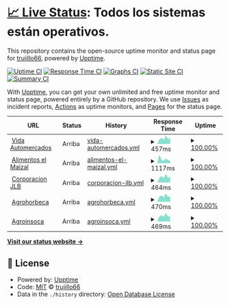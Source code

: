 # [📈 Live Status](https://jlb.apix4.eu): <!--live status--> **Todos los sistemas están operativos.**

This repository contains the open-source uptime monitor and status page for [trujillo66](https://jlb.apix4.eu), powered by [Upptime](https://github.com/upptime/upptime).

[![Uptime CI](https://github.com/trujillo66/apix4.eu.jlb/workflows/Uptime%20CI/badge.svg)](https://github.com/trujillo66/apix4.eu.jlb/actions?query=workflow%3A%22Uptime+CI%22)
[![Response Time CI](https://github.com/trujillo66/apix4.eu.jlb/workflows/Response%20Time%20CI/badge.svg)](https://github.com/trujillo66/apix4.eu.jlb/actions?query=workflow%3A%22Response+Time+CI%22)
[![Graphs CI](https://github.com/trujillo66/apix4.eu.jlb/workflows/Graphs%20CI/badge.svg)](https://github.com/trujillo66/apix4.eu.jlb/actions?query=workflow%3A%22Graphs+CI%22)
[![Static Site CI](https://github.com/trujillo66/apix4.eu.jlb/workflows/Static%20Site%20CI/badge.svg)](https://github.com/trujillo66/apix4.eu.jlb/actions?query=workflow%3A%22Static+Site+CI%22)
[![Summary CI](https://github.com/trujillo66/apix4.eu.jlb/workflows/Summary%20CI/badge.svg)](https://github.com/trujillo66/apix4.eu.jlb/actions?query=workflow%3A%22Summary+CI%22)

With [Upptime](https://upptime.js.org), you can get your own unlimited and free uptime monitor and status page, powered entirely by a GitHub repository. We use [Issues](https://github.com/trujillo66/apix4.eu.jlb/issues) as incident reports, [Actions](https://github.com/trujillo66/apix4.eu.jlb/actions) as uptime monitors, and [Pages](https://jlb.apix4.eu) for the status page.

<!--start: status pages-->
<!-- This summary is generated by Upptime (https://github.com/upptime/upptime) -->
<!-- Do not edit this manually, your changes will be overwritten -->
<!-- prettier-ignore -->
| URL | Status | History | Response Time | Uptime |
| --- | ------ | ------- | ------------- | ------ |
| <img alt="" src="https://icons.duckduckgo.com/ip3/vidaautomercados.com.ico" height="13"> [Vida Automercados](https://vidaautomercados.com) | Arriba | [vida-automercados.yml](https://github.com/trujillo66/apix4.eu.jlb/commits/HEAD/history/vida-automercados.yml) | <details><summary><img alt="Response time graph" src="./graphs/vida-automercados/response-time-week.png" height="20"> 457ms</summary><br><a href="https://jlb.apix4.eu/history/vida-automercados"><img alt="Response time 457" src="https://img.shields.io/endpoint?url=https%3A%2F%2Fraw.githubusercontent.com%2Ftrujillo66%2Fapix4.eu.jlb%2FHEAD%2Fapi%2Fvida-automercados%2Fresponse-time.json"></a><br><a href="https://jlb.apix4.eu/history/vida-automercados"><img alt="24-hour response time 457" src="https://img.shields.io/endpoint?url=https%3A%2F%2Fraw.githubusercontent.com%2Ftrujillo66%2Fapix4.eu.jlb%2FHEAD%2Fapi%2Fvida-automercados%2Fresponse-time-day.json"></a><br><a href="https://jlb.apix4.eu/history/vida-automercados"><img alt="7-day response time 457" src="https://img.shields.io/endpoint?url=https%3A%2F%2Fraw.githubusercontent.com%2Ftrujillo66%2Fapix4.eu.jlb%2FHEAD%2Fapi%2Fvida-automercados%2Fresponse-time-week.json"></a><br><a href="https://jlb.apix4.eu/history/vida-automercados"><img alt="30-day response time 457" src="https://img.shields.io/endpoint?url=https%3A%2F%2Fraw.githubusercontent.com%2Ftrujillo66%2Fapix4.eu.jlb%2FHEAD%2Fapi%2Fvida-automercados%2Fresponse-time-month.json"></a><br><a href="https://jlb.apix4.eu/history/vida-automercados"><img alt="1-year response time 457" src="https://img.shields.io/endpoint?url=https%3A%2F%2Fraw.githubusercontent.com%2Ftrujillo66%2Fapix4.eu.jlb%2FHEAD%2Fapi%2Fvida-automercados%2Fresponse-time-year.json"></a></details> | <details><summary><a href="https://jlb.apix4.eu/history/vida-automercados">100.00%</a></summary><a href="https://jlb.apix4.eu/history/vida-automercados"><img alt="All-time uptime 100.00%" src="https://img.shields.io/endpoint?url=https%3A%2F%2Fraw.githubusercontent.com%2Ftrujillo66%2Fapix4.eu.jlb%2FHEAD%2Fapi%2Fvida-automercados%2Fuptime.json"></a><br><a href="https://jlb.apix4.eu/history/vida-automercados"><img alt="24-hour uptime 100.00%" src="https://img.shields.io/endpoint?url=https%3A%2F%2Fraw.githubusercontent.com%2Ftrujillo66%2Fapix4.eu.jlb%2FHEAD%2Fapi%2Fvida-automercados%2Fuptime-day.json"></a><br><a href="https://jlb.apix4.eu/history/vida-automercados"><img alt="7-day uptime 100.00%" src="https://img.shields.io/endpoint?url=https%3A%2F%2Fraw.githubusercontent.com%2Ftrujillo66%2Fapix4.eu.jlb%2FHEAD%2Fapi%2Fvida-automercados%2Fuptime-week.json"></a><br><a href="https://jlb.apix4.eu/history/vida-automercados"><img alt="30-day uptime 100.00%" src="https://img.shields.io/endpoint?url=https%3A%2F%2Fraw.githubusercontent.com%2Ftrujillo66%2Fapix4.eu.jlb%2FHEAD%2Fapi%2Fvida-automercados%2Fuptime-month.json"></a><br><a href="https://jlb.apix4.eu/history/vida-automercados"><img alt="1-year uptime 100.00%" src="https://img.shields.io/endpoint?url=https%3A%2F%2Fraw.githubusercontent.com%2Ftrujillo66%2Fapix4.eu.jlb%2FHEAD%2Fapi%2Fvida-automercados%2Fuptime-year.json"></a></details>
| <img alt="" src="https://icons.duckduckgo.com/ip3/alimentoselmaizal.com.ico" height="13"> [Alimentos el Maizal](https://alimentoselmaizal.com) | Arriba | [alimentos-el-maizal.yml](https://github.com/trujillo66/apix4.eu.jlb/commits/HEAD/history/alimentos-el-maizal.yml) | <details><summary><img alt="Response time graph" src="./graphs/alimentos-el-maizal/response-time-week.png" height="20"> 1117ms</summary><br><a href="https://jlb.apix4.eu/history/alimentos-el-maizal"><img alt="Response time 1117" src="https://img.shields.io/endpoint?url=https%3A%2F%2Fraw.githubusercontent.com%2Ftrujillo66%2Fapix4.eu.jlb%2FHEAD%2Fapi%2Falimentos-el-maizal%2Fresponse-time.json"></a><br><a href="https://jlb.apix4.eu/history/alimentos-el-maizal"><img alt="24-hour response time 1117" src="https://img.shields.io/endpoint?url=https%3A%2F%2Fraw.githubusercontent.com%2Ftrujillo66%2Fapix4.eu.jlb%2FHEAD%2Fapi%2Falimentos-el-maizal%2Fresponse-time-day.json"></a><br><a href="https://jlb.apix4.eu/history/alimentos-el-maizal"><img alt="7-day response time 1117" src="https://img.shields.io/endpoint?url=https%3A%2F%2Fraw.githubusercontent.com%2Ftrujillo66%2Fapix4.eu.jlb%2FHEAD%2Fapi%2Falimentos-el-maizal%2Fresponse-time-week.json"></a><br><a href="https://jlb.apix4.eu/history/alimentos-el-maizal"><img alt="30-day response time 1117" src="https://img.shields.io/endpoint?url=https%3A%2F%2Fraw.githubusercontent.com%2Ftrujillo66%2Fapix4.eu.jlb%2FHEAD%2Fapi%2Falimentos-el-maizal%2Fresponse-time-month.json"></a><br><a href="https://jlb.apix4.eu/history/alimentos-el-maizal"><img alt="1-year response time 1117" src="https://img.shields.io/endpoint?url=https%3A%2F%2Fraw.githubusercontent.com%2Ftrujillo66%2Fapix4.eu.jlb%2FHEAD%2Fapi%2Falimentos-el-maizal%2Fresponse-time-year.json"></a></details> | <details><summary><a href="https://jlb.apix4.eu/history/alimentos-el-maizal">100.00%</a></summary><a href="https://jlb.apix4.eu/history/alimentos-el-maizal"><img alt="All-time uptime 100.00%" src="https://img.shields.io/endpoint?url=https%3A%2F%2Fraw.githubusercontent.com%2Ftrujillo66%2Fapix4.eu.jlb%2FHEAD%2Fapi%2Falimentos-el-maizal%2Fuptime.json"></a><br><a href="https://jlb.apix4.eu/history/alimentos-el-maizal"><img alt="24-hour uptime 100.00%" src="https://img.shields.io/endpoint?url=https%3A%2F%2Fraw.githubusercontent.com%2Ftrujillo66%2Fapix4.eu.jlb%2FHEAD%2Fapi%2Falimentos-el-maizal%2Fuptime-day.json"></a><br><a href="https://jlb.apix4.eu/history/alimentos-el-maizal"><img alt="7-day uptime 100.00%" src="https://img.shields.io/endpoint?url=https%3A%2F%2Fraw.githubusercontent.com%2Ftrujillo66%2Fapix4.eu.jlb%2FHEAD%2Fapi%2Falimentos-el-maizal%2Fuptime-week.json"></a><br><a href="https://jlb.apix4.eu/history/alimentos-el-maizal"><img alt="30-day uptime 100.00%" src="https://img.shields.io/endpoint?url=https%3A%2F%2Fraw.githubusercontent.com%2Ftrujillo66%2Fapix4.eu.jlb%2FHEAD%2Fapi%2Falimentos-el-maizal%2Fuptime-month.json"></a><br><a href="https://jlb.apix4.eu/history/alimentos-el-maizal"><img alt="1-year uptime 100.00%" src="https://img.shields.io/endpoint?url=https%3A%2F%2Fraw.githubusercontent.com%2Ftrujillo66%2Fapix4.eu.jlb%2FHEAD%2Fapi%2Falimentos-el-maizal%2Fuptime-year.json"></a></details>
| <img alt="" src="https://icons.duckduckgo.com/ip3/corporacionjlb.com.ico" height="13"> [Corporacion JLB](https://corporacionjlb.com) | Arriba | [corporacion-jlb.yml](https://github.com/trujillo66/apix4.eu.jlb/commits/HEAD/history/corporacion-jlb.yml) | <details><summary><img alt="Response time graph" src="./graphs/corporacion-jlb/response-time-week.png" height="20"> 464ms</summary><br><a href="https://jlb.apix4.eu/history/corporacion-jlb"><img alt="Response time 464" src="https://img.shields.io/endpoint?url=https%3A%2F%2Fraw.githubusercontent.com%2Ftrujillo66%2Fapix4.eu.jlb%2FHEAD%2Fapi%2Fcorporacion-jlb%2Fresponse-time.json"></a><br><a href="https://jlb.apix4.eu/history/corporacion-jlb"><img alt="24-hour response time 464" src="https://img.shields.io/endpoint?url=https%3A%2F%2Fraw.githubusercontent.com%2Ftrujillo66%2Fapix4.eu.jlb%2FHEAD%2Fapi%2Fcorporacion-jlb%2Fresponse-time-day.json"></a><br><a href="https://jlb.apix4.eu/history/corporacion-jlb"><img alt="7-day response time 464" src="https://img.shields.io/endpoint?url=https%3A%2F%2Fraw.githubusercontent.com%2Ftrujillo66%2Fapix4.eu.jlb%2FHEAD%2Fapi%2Fcorporacion-jlb%2Fresponse-time-week.json"></a><br><a href="https://jlb.apix4.eu/history/corporacion-jlb"><img alt="30-day response time 464" src="https://img.shields.io/endpoint?url=https%3A%2F%2Fraw.githubusercontent.com%2Ftrujillo66%2Fapix4.eu.jlb%2FHEAD%2Fapi%2Fcorporacion-jlb%2Fresponse-time-month.json"></a><br><a href="https://jlb.apix4.eu/history/corporacion-jlb"><img alt="1-year response time 464" src="https://img.shields.io/endpoint?url=https%3A%2F%2Fraw.githubusercontent.com%2Ftrujillo66%2Fapix4.eu.jlb%2FHEAD%2Fapi%2Fcorporacion-jlb%2Fresponse-time-year.json"></a></details> | <details><summary><a href="https://jlb.apix4.eu/history/corporacion-jlb">100.00%</a></summary><a href="https://jlb.apix4.eu/history/corporacion-jlb"><img alt="All-time uptime 100.00%" src="https://img.shields.io/endpoint?url=https%3A%2F%2Fraw.githubusercontent.com%2Ftrujillo66%2Fapix4.eu.jlb%2FHEAD%2Fapi%2Fcorporacion-jlb%2Fuptime.json"></a><br><a href="https://jlb.apix4.eu/history/corporacion-jlb"><img alt="24-hour uptime 100.00%" src="https://img.shields.io/endpoint?url=https%3A%2F%2Fraw.githubusercontent.com%2Ftrujillo66%2Fapix4.eu.jlb%2FHEAD%2Fapi%2Fcorporacion-jlb%2Fuptime-day.json"></a><br><a href="https://jlb.apix4.eu/history/corporacion-jlb"><img alt="7-day uptime 100.00%" src="https://img.shields.io/endpoint?url=https%3A%2F%2Fraw.githubusercontent.com%2Ftrujillo66%2Fapix4.eu.jlb%2FHEAD%2Fapi%2Fcorporacion-jlb%2Fuptime-week.json"></a><br><a href="https://jlb.apix4.eu/history/corporacion-jlb"><img alt="30-day uptime 100.00%" src="https://img.shields.io/endpoint?url=https%3A%2F%2Fraw.githubusercontent.com%2Ftrujillo66%2Fapix4.eu.jlb%2FHEAD%2Fapi%2Fcorporacion-jlb%2Fuptime-month.json"></a><br><a href="https://jlb.apix4.eu/history/corporacion-jlb"><img alt="1-year uptime 100.00%" src="https://img.shields.io/endpoint?url=https%3A%2F%2Fraw.githubusercontent.com%2Ftrujillo66%2Fapix4.eu.jlb%2FHEAD%2Fapi%2Fcorporacion-jlb%2Fuptime-year.json"></a></details>
| <img alt="" src="https://icons.duckduckgo.com/ip3/agrohorbeca.com.ico" height="13"> [Agrohorbeca](https://agrohorbeca.com) | Arriba | [agrohorbeca.yml](https://github.com/trujillo66/apix4.eu.jlb/commits/HEAD/history/agrohorbeca.yml) | <details><summary><img alt="Response time graph" src="./graphs/agrohorbeca/response-time-week.png" height="20"> 470ms</summary><br><a href="https://jlb.apix4.eu/history/agrohorbeca"><img alt="Response time 470" src="https://img.shields.io/endpoint?url=https%3A%2F%2Fraw.githubusercontent.com%2Ftrujillo66%2Fapix4.eu.jlb%2FHEAD%2Fapi%2Fagrohorbeca%2Fresponse-time.json"></a><br><a href="https://jlb.apix4.eu/history/agrohorbeca"><img alt="24-hour response time 470" src="https://img.shields.io/endpoint?url=https%3A%2F%2Fraw.githubusercontent.com%2Ftrujillo66%2Fapix4.eu.jlb%2FHEAD%2Fapi%2Fagrohorbeca%2Fresponse-time-day.json"></a><br><a href="https://jlb.apix4.eu/history/agrohorbeca"><img alt="7-day response time 470" src="https://img.shields.io/endpoint?url=https%3A%2F%2Fraw.githubusercontent.com%2Ftrujillo66%2Fapix4.eu.jlb%2FHEAD%2Fapi%2Fagrohorbeca%2Fresponse-time-week.json"></a><br><a href="https://jlb.apix4.eu/history/agrohorbeca"><img alt="30-day response time 470" src="https://img.shields.io/endpoint?url=https%3A%2F%2Fraw.githubusercontent.com%2Ftrujillo66%2Fapix4.eu.jlb%2FHEAD%2Fapi%2Fagrohorbeca%2Fresponse-time-month.json"></a><br><a href="https://jlb.apix4.eu/history/agrohorbeca"><img alt="1-year response time 470" src="https://img.shields.io/endpoint?url=https%3A%2F%2Fraw.githubusercontent.com%2Ftrujillo66%2Fapix4.eu.jlb%2FHEAD%2Fapi%2Fagrohorbeca%2Fresponse-time-year.json"></a></details> | <details><summary><a href="https://jlb.apix4.eu/history/agrohorbeca">100.00%</a></summary><a href="https://jlb.apix4.eu/history/agrohorbeca"><img alt="All-time uptime 100.00%" src="https://img.shields.io/endpoint?url=https%3A%2F%2Fraw.githubusercontent.com%2Ftrujillo66%2Fapix4.eu.jlb%2FHEAD%2Fapi%2Fagrohorbeca%2Fuptime.json"></a><br><a href="https://jlb.apix4.eu/history/agrohorbeca"><img alt="24-hour uptime 100.00%" src="https://img.shields.io/endpoint?url=https%3A%2F%2Fraw.githubusercontent.com%2Ftrujillo66%2Fapix4.eu.jlb%2FHEAD%2Fapi%2Fagrohorbeca%2Fuptime-day.json"></a><br><a href="https://jlb.apix4.eu/history/agrohorbeca"><img alt="7-day uptime 100.00%" src="https://img.shields.io/endpoint?url=https%3A%2F%2Fraw.githubusercontent.com%2Ftrujillo66%2Fapix4.eu.jlb%2FHEAD%2Fapi%2Fagrohorbeca%2Fuptime-week.json"></a><br><a href="https://jlb.apix4.eu/history/agrohorbeca"><img alt="30-day uptime 100.00%" src="https://img.shields.io/endpoint?url=https%3A%2F%2Fraw.githubusercontent.com%2Ftrujillo66%2Fapix4.eu.jlb%2FHEAD%2Fapi%2Fagrohorbeca%2Fuptime-month.json"></a><br><a href="https://jlb.apix4.eu/history/agrohorbeca"><img alt="1-year uptime 100.00%" src="https://img.shields.io/endpoint?url=https%3A%2F%2Fraw.githubusercontent.com%2Ftrujillo66%2Fapix4.eu.jlb%2FHEAD%2Fapi%2Fagrohorbeca%2Fuptime-year.json"></a></details>
| <img alt="" src="https://icons.duckduckgo.com/ip3/agroinsoca.com.ico" height="13"> [Agroinsoca](https://agroinsoca.com) | Arriba | [agroinsoca.yml](https://github.com/trujillo66/apix4.eu.jlb/commits/HEAD/history/agroinsoca.yml) | <details><summary><img alt="Response time graph" src="./graphs/agroinsoca/response-time-week.png" height="20"> 469ms</summary><br><a href="https://jlb.apix4.eu/history/agroinsoca"><img alt="Response time 469" src="https://img.shields.io/endpoint?url=https%3A%2F%2Fraw.githubusercontent.com%2Ftrujillo66%2Fapix4.eu.jlb%2FHEAD%2Fapi%2Fagroinsoca%2Fresponse-time.json"></a><br><a href="https://jlb.apix4.eu/history/agroinsoca"><img alt="24-hour response time 469" src="https://img.shields.io/endpoint?url=https%3A%2F%2Fraw.githubusercontent.com%2Ftrujillo66%2Fapix4.eu.jlb%2FHEAD%2Fapi%2Fagroinsoca%2Fresponse-time-day.json"></a><br><a href="https://jlb.apix4.eu/history/agroinsoca"><img alt="7-day response time 469" src="https://img.shields.io/endpoint?url=https%3A%2F%2Fraw.githubusercontent.com%2Ftrujillo66%2Fapix4.eu.jlb%2FHEAD%2Fapi%2Fagroinsoca%2Fresponse-time-week.json"></a><br><a href="https://jlb.apix4.eu/history/agroinsoca"><img alt="30-day response time 469" src="https://img.shields.io/endpoint?url=https%3A%2F%2Fraw.githubusercontent.com%2Ftrujillo66%2Fapix4.eu.jlb%2FHEAD%2Fapi%2Fagroinsoca%2Fresponse-time-month.json"></a><br><a href="https://jlb.apix4.eu/history/agroinsoca"><img alt="1-year response time 469" src="https://img.shields.io/endpoint?url=https%3A%2F%2Fraw.githubusercontent.com%2Ftrujillo66%2Fapix4.eu.jlb%2FHEAD%2Fapi%2Fagroinsoca%2Fresponse-time-year.json"></a></details> | <details><summary><a href="https://jlb.apix4.eu/history/agroinsoca">100.00%</a></summary><a href="https://jlb.apix4.eu/history/agroinsoca"><img alt="All-time uptime 100.00%" src="https://img.shields.io/endpoint?url=https%3A%2F%2Fraw.githubusercontent.com%2Ftrujillo66%2Fapix4.eu.jlb%2FHEAD%2Fapi%2Fagroinsoca%2Fuptime.json"></a><br><a href="https://jlb.apix4.eu/history/agroinsoca"><img alt="24-hour uptime 100.00%" src="https://img.shields.io/endpoint?url=https%3A%2F%2Fraw.githubusercontent.com%2Ftrujillo66%2Fapix4.eu.jlb%2FHEAD%2Fapi%2Fagroinsoca%2Fuptime-day.json"></a><br><a href="https://jlb.apix4.eu/history/agroinsoca"><img alt="7-day uptime 100.00%" src="https://img.shields.io/endpoint?url=https%3A%2F%2Fraw.githubusercontent.com%2Ftrujillo66%2Fapix4.eu.jlb%2FHEAD%2Fapi%2Fagroinsoca%2Fuptime-week.json"></a><br><a href="https://jlb.apix4.eu/history/agroinsoca"><img alt="30-day uptime 100.00%" src="https://img.shields.io/endpoint?url=https%3A%2F%2Fraw.githubusercontent.com%2Ftrujillo66%2Fapix4.eu.jlb%2FHEAD%2Fapi%2Fagroinsoca%2Fuptime-month.json"></a><br><a href="https://jlb.apix4.eu/history/agroinsoca"><img alt="1-year uptime 100.00%" src="https://img.shields.io/endpoint?url=https%3A%2F%2Fraw.githubusercontent.com%2Ftrujillo66%2Fapix4.eu.jlb%2FHEAD%2Fapi%2Fagroinsoca%2Fuptime-year.json"></a></details>

<!--end: status pages-->

[**Visit our status website →**](https://jlb.apix4.eu)

## 📄 License

- Powered by: [Upptime](https://github.com/upptime/upptime)
- Code: [MIT](./LICENSE) © [trujillo66](https://jlb.apix4.eu)
- Data in the `./history` directory: [Open Database License](https://opendatacommons.org/licenses/odbl/1-0/)
